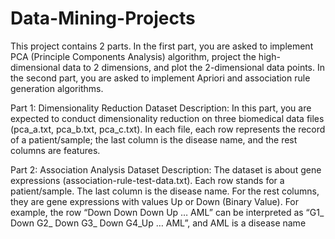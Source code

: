 # Data-Mining-Projects

This project contains 2 parts. In the first part, you are asked to implement PCA (Principle Components Analysis) algorithm, project the high-dimensional data to 2 dimensions, and plot the 2-dimensional data points. In the second part, you are asked to implement Apriori and association rule generation algorithms.

Part 1: Dimensionality Reduction Dataset Description: In this part, you are expected to conduct dimensionality reduction on three biomedical data files (pca_a.txt, pca_b.txt, pca_c.txt). In each file, each row represents the record of a patient/sample; the last column is the disease name, and the rest columns are features.

Part 2: Association Analysis Dataset Description: The dataset is about gene expressions (association-rule-test-data.txt). Each row stands for a patient/sample. The last column is the disease name. For the rest columns, they are gene expressions with values Up or Down (Binary Value). For example, the row “Down Down Down Up … AML” can be interpreted as “G1_ Down G2_ Down G3_ Down G4_Up … AML”, and AML is a disease name
